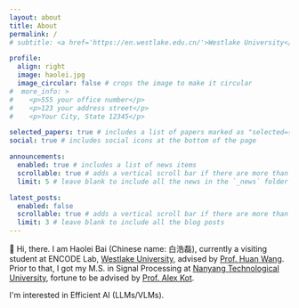 ```yaml
---
layout: about
title: About
permalink: /
# subtitle: <a href='https://en.westlake.edu.cn/'>Westlake University</a>

profile:
  align: right
  image: haolei.jpg
  image_circular: false # crops the image to make it circular
#  more_info: >
#    <p>555 your office number</p>
#    <p>123 your address street</p>
#    <p>Your City, State 12345</p>

selected_papers: true # includes a list of papers marked as "selected={true}"
social: true # includes social icons at the bottom of the page

announcements:
  enabled: true # includes a list of news items
  scrollable: true # adds a vertical scroll bar if there are more than 3 news items
  limit: 5 # leave blank to include all the news in the `_news` folder

latest_posts:
  enabled: false
  scrollable: true # adds a vertical scroll bar if there are more than 3 new posts items
  limit: 3 # leave blank to include all the blog posts
---
```


👋 Hi, there. I am Haolei Bai (Chinese name: 白浩磊), currently a visiting student at ENCODE Lab, [Westlake University](https://en.westlake.edu.cn/), advised by [Prof. Huan Wang](https://huanwang.tech/). Prior to that, I got my M.S. in Signal Processing at [Nanyang Technological University](https://www.ntu.edu.sg/), fortune to be advised by [Prof. Alex Kot](https://personal.ntu.edu.sg/eackot/).

I'm interested in Efficient AI (LLMs/VLMs).

